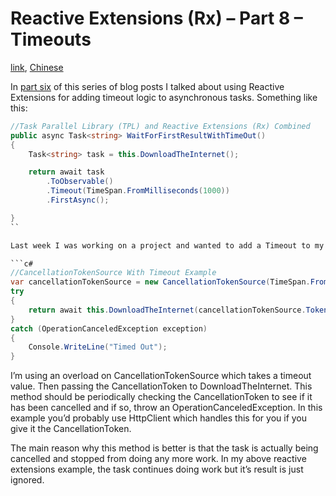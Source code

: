 # Reactive Extensions (Rx) – Part 8 – Timeouts

[link](https://rehansaeed.com/reactive-extensions-rx-part-8-timeouts/), [Chinese](README.zh-CN.md)

In [part six](https://rehansaeed.com/reactive-extensions-part6-task-toobservable/) of this series of blog posts I talked about using Reactive Extensions for adding timeout logic to asynchronous tasks. Something like this:

````c#
//Task Parallel Library (TPL) and Reactive Extensions (Rx) Combined
public async Task<string> WaitForFirstResultWithTimeOut()
{
    Task<string> task = this.DownloadTheInternet();

    return await task
        .ToObservable()
        .Timeout(TimeSpan.FromMilliseconds(1000))
        .FirstAsync();

}
``

Last week I was working on a project and wanted to add a Timeout to my task but since it was an ASP.NET MVC project, I had no references to Reactive Extensions. After some thought I discovered another possible method of performing a timeout which may help in certain circumstances.

```c#
//CancellationTokenSource With Timeout Example
var cancellationTokenSource = new CancellationTokenSource(TimeSpan.FromMilliseconds(1000));
try
{
    return await this.DownloadTheInternet(cancellationTokenSource.Token);
}
catch (OperationCanceledException exception)
{
    Console.WriteLine("Timed Out");
}
````

I’m using an overload on CancellationTokenSource which takes a timeout value. Then passing the CancellationToken to DownloadTheInternet. This method should be periodically checking the CancellationToken to see if it has been cancelled and if so, throw an OperationCanceledException. In this example you’d probably use HttpClient which handles this for you if you give it the CancellationToken.

The main reason why this method is better is that the task is actually being cancelled and stopped from doing any more work. In my above reactive extensions example, the task continues doing work but it’s result is just ignored.
